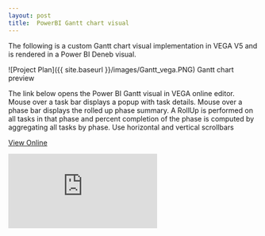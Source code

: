 ```yaml
---
layout: post
title:  PowerBI Gantt chart visual
---
```

The following is a custom Gantt chart visual implementation in VEGA V5 and is rendered in a Power BI Deneb visual.

![Project Plan]({{ site.baseurl }}/images/Gantt_vega.PNG)
Gantt chart preview


The link below opens the Power BI Gantt visual in VEGA online editor. 
Mouse over a task bar displays a popup with task details.
Mouse over a phase bar displays the rolled up phase summary. A RollUp is performed on all tasks in that phase and percent completion of the phase is computed by aggregating all tasks by phase.
Use horizontal and vertical scrollbars 

<a href="https://tinyurl.com/GanttRohit" target="_blank">View Online</a>

<iframe seamless frameborder="0" src="https://tinyurl.com/GanttRohit"></iframe>

